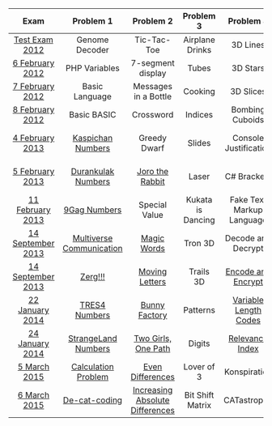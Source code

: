 | Exam | Problem 1 | Problem 2 | Problem 3 | Problem 4 | Problem 5 |
| :-: | :-: | :-: | :-: | :-: | :-: |
| [Test Exam 2012](http://bgcoder.com/Contests/10/CSharp-Fundamentals-2011-2012-Part-2-Test-Exam) | Genome Decoder | Tic-Tac-Toe | Airplane Drinks | 3D Lines | Guitar |
| [6 February 2012](http://bgcoder.com/Contests/7/Telerik-Academy-Exam-2-6-Feb-2012) | PHP Variables | 7-segment display | Tubes | 3D Stars | Brackets |
| [7 February 2012](http://bgcoder.com/Contests/8/Telerik-Academy-Exam-2-7-Feb-2012) | Basic Language | Messages in a Bottle | Cooking | 3D Slices | Secret Language |
| [8 February 2012](http://bgcoder.com/Contests/9/Telerik-Academy-Exam-2-8-Feb-2012) | Basic BASIC | Crossword | Indices | Bombing Cuboids | Academy Tasks |
| [4 February 2013](http://bgcoder.com/Contests/52/CSharp-Part-2-2012-2013-4-Feb-2013-Morning) | [Kaspichan Numbers](https://github.com/owolp/Telerik-Academy/tree/master/Modul-1/CSharp-Part-2/Exam-Preparation/KaspichanNumbers) | Greedy Dwarf | Slides | Console Justification | One Task is Not Enough |
| [5 February 2013](http://bgcoder.com/Contests/54/CSharp-Part-2-2012-2013-5-Feb-2013) | [Durankulak Numbers](https://github.com/owolp/Telerik-Academy/tree/master/Modul-1/CSharp-Part-2/Exam-Preparation/DurankulakNumbers) | [Joro the Rabbit](https://github.com/owolp/Telerik-Academy/tree/master/Modul-1/CSharp-Part-2/Exam-Preparation/JoroTheRabbit) | Laser | C# Brackets | Two Is Better Than One |
| [11 February 2013](http://bgcoder.com/Contests/55/CSharp-Part-2-2012-2013-11-Feb-2013) | [9Gag Numbers](https://github.com/owolp/Telerik-Academy/tree/master/Modul-1/CSharp-Part-2/Exam-Preparation/NineGagNumbers) | Special Value | Kukata is Dancing | Fake Text Markup Language | Three in One |
| [14 September 2013](http://bgcoder.com/Contests/94/CSharp-Part-2-2013-2014-14-Sept-2013-Morning) | [Multiverse Communication](https://github.com/owolp/Telerik-Academy/tree/master/Modul-1/CSharp-Part-2/Exam-Preparation/MultiverseCommunication) | [Magic Words](https://github.com/owolp/Telerik-Academy/tree/master/Modul-1/CSharp-Part-2/Exam-Preparation/MagicWords) | Tron 3D | Decode and Decrypt | Featuring with Grisko |
| [14 September 2013](http://bgcoder.com/Contests/95/CSharp-Part-2-2013-2014-14-Sept-2013-Evening) | [Zerg!!!](https://github.com/owolp/Telerik-Academy/tree/master/Modul-1/CSharp-Part-2/Exam-Preparation/Zerg) | [Moving Letters](https://github.com/owolp/Telerik-Academy/tree/master/Modul-1/CSharp-Part-2/Exam-Preparation/MovingLetters) | Trails 3D | [Encode and Encrypt](https://github.com/owolp/Telerik-Academy/tree/master/Modul-1/CSharp-Part-2/Exam-Preparation/EncodeAndEncrypt) | They are Green |
| [22 January 2014](http://bgcoder.com/Contests/142/CSharp-Part-2-2013-2014-22-Jan-2014-Evening) | [TRES4 Numbers](https://github.com/owolp/Telerik-Academy/tree/master/Modul-1/CSharp-Part-2/Exam-Preparation/Tres4Numbers) | [Bunny Factory](https://github.com/owolp/Telerik-Academy/tree/master/Modul-1/CSharp-Part-2/Exam-Preparation/BunnyFactory) | Patterns | [Variable Length Codes](https://github.com/owolp/Telerik-Academy/tree/master/Modul-1/CSharp-Part-2/Exam-Preparation/VariableLength) | Help Doge |
| [24 January 2014](http://bgcoder.com/Contests/143/CSharp-Part-2-2013-2014-24-Jan-2014-Evening) | [StrangeLand Numbers](https://github.com/owolp/Telerik-Academy/tree/master/Modul-1/CSharp-Part-2/Exam-Preparation/StrangeLandNumbers) | [Two Girls, One Path](https://github.com/owolp/Telerik-Academy/tree/master/Modul-1/CSharp-Part-2/Exam-Preparation/TwoGirlsOnePath) | Digits | [Relevance Index](https://github.com/owolp/Telerik-Academy/tree/master/Modul-1/CSharp-Part-2/Exam-Preparation/RelevanceIndex) | Doge Coin |
| [5 March 2015](http://bgcoder.com/Contests/221/CSharp-Part-2-2015-2016-5-March-2015-Evening) | [Calculation Problem](https://github.com/owolp/Telerik-Academy/tree/master/Modul-1/CSharp-Part-2/Exam-Preparation/CalculationProblem) | [Even Differences](https://github.com/owolp/Telerik-Academy/tree/master/Modul-1/CSharp-Part-2/Exam-Preparation/EvenDifferences) | Lover of 3 | Konspiration | Bad Cat! |
| [6 March 2015](http://bgcoder.com/Contests/223/CSharp-Part-2-2015-2016-6-March-2015-Evening) | [De-cat-coding](https://github.com/owolp/Telerik-Academy/tree/master/Modul-1/CSharp-Part-2/Exam-Preparation/DeCatCoding) | [Increasing Absolute Differences](https://github.com/owolp/Telerik-Academy/tree/master/Modul-1/CSharp-Part-2/Exam-Preparation/IncreasingAbsoluteDifferences) | Bit Shift Matrix | CATastrophe | Singing Cats |